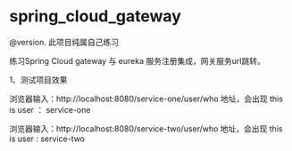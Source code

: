 # spring_cloud_gateway

@version.  此项目纯属自己练习

练习Spring Cloud gateway 与 eureka 服务注册集成，网关服务url跳转。

1、测试项目效果
  
  浏览器输入：http://localhost:8080/service-one/user/who 地址，会出现 this is user ： service-one
  
  浏览器输入：http://localhost:8080/service-two/user/who 地址，会出现 this is user : service-two
